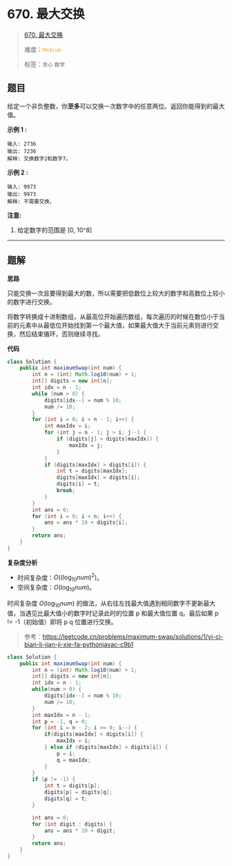 # 670. 最大交换

> [670. 最大交换](https://leetcode.cn/problems/maximum-swap/)
>
> 难度：<font color=orange>`Medium`</font>
>
> 标签：`贪心` `数学`

## 题目

给定一个非负整数，你**至多**可以交换一次数字中的任意两位。返回你能得到的最大值。

**示例 1 :**

```
输入: 2736
输出: 7236
解释: 交换数字2和数字7。
```
**示例 2 :**

```
输入: 9973
输出: 9973
解释: 不需要交换。
```
**注意:**

1. 给定数字的范围是 \[0, 10^8\]

--------------------

## 题解

**思路**

只能交换一次且要得到最大的数，所以需要把低数位上较大的数字和高数位上较小的数字进行交换。

将数字转换成十进制数组，从最高位开始遍历数组，每次遍历的时候在数位小于当前的元素中从最低位开始找到第一个最大值，如果最大值大于当前元素则进行交换，然后结束循环，否则继续寻找。

**代码**

```java
class Solution {
    public int maximumSwap(int num) {
        int n = (int) Math.log10(num) + 1;
        int[] digits = new int[n];
        int idx = n - 1;
        while (num > 0) {
            digits[idx--] = num % 10;
            num /= 10;
        }
        for (int i = 0; i < n - 1; i++) {
            int maxIdx = i;
            for (int j = n - 1; j > i; j--) {
                if (digits[j] > digits[maxIdx]) {
                    maxIdx = j;
                }
            }
            if (digits[maxIdx] > digits[i]) {
                int t = digits[maxIdx];
                digits[maxIdx] = digits[i];
                digits[i] = t;
                break;
            }
        }
        int ans = 0;
        for (int i = 0; i < n; i++) {
            ans = ans * 10 + digits[i];
        }
        return ans;
    }
}
```

**复杂度分析**

- 时间复杂度：$O((\log_{10}{num})^2)$。
- 空间复杂度：$O(\log_{10}{num})$。



时间复杂度 $O(\log_{10}{num})$ 的做法，从右往左找最大值遇到相同数字不更新最大值，当遇见比最大值小的数字时记录此时的位置 p 和最大值位置 q。最后如果 p != -1（初始值）即将 p q 位置进行交换。

> 参考：https://leetcode.cn/problems/maximum-swap/solutions/1/yi-ci-bian-li-jian-ji-xie-fa-pythonjavac-c9b1

```java
class Solution {
    public int maximumSwap(int num) {
        int n = (int) Math.log10(num) + 1;
        int[] digits = new int[n];
        int idx = n - 1;
        while(num > 0) {
            digits[idx--] = num % 10;
            num /= 10;
        }
        int maxIdx = n - 1;
        int p = -1, q = 0;
        for (int i = n - 2; i >= 0; i--) {
            if(digits[maxIdx] < digits[i]) {
                maxIdx = i;
            } else if (digits[maxIdx] > digits[i]) {
                p = i;
                q = maxIdx;
            }
        }
        if (p != -1) {
            int t = digits[p];
            digits[p] = digits[q];
            digits[q] = t;
        }

        int ans = 0;
        for (int digit : digits) {
            ans = ans * 10 + digit;
        }
        return ans;
    }
}
```

